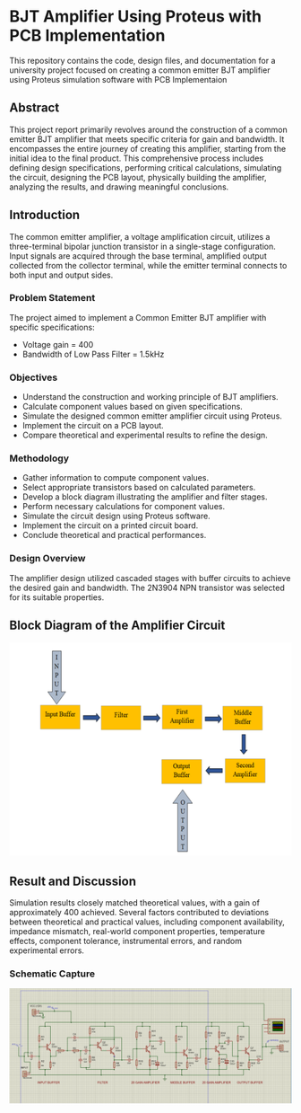 # BJT Amplifier Using Proteus with PCB Implementation

This repository contains the code, design files, and documentation for a university project focused on creating a common emitter BJT amplifier using Proteus simulation software with PCB Implementaion

## Abstract

This project report primarily revolves around the construction of a common emitter BJT amplifier that meets specific criteria for gain and bandwidth. It encompasses the entire journey of creating this amplifier, starting from the initial idea to the final product. This comprehensive process includes defining design specifications, performing critical calculations, simulating the circuit, designing the PCB layout, physically building the amplifier, analyzing the results, and drawing meaningful conclusions.

## Introduction

The common emitter amplifier, a voltage amplification circuit, utilizes a three-terminal bipolar junction transistor in a single-stage configuration. Input signals are acquired through the base terminal, amplified output collected from the collector terminal, while the emitter terminal connects to both input and output sides.

### Problem Statement

The project aimed to implement a Common Emitter BJT amplifier with specific specifications:
- Voltage gain = 400
- Bandwidth of Low Pass Filter = 1.5kHz

### Objectives

- Understand the construction and working principle of BJT amplifiers.
- Calculate component values based on given specifications.
- Simulate the designed common emitter amplifier circuit using Proteus.
- Implement the circuit on a PCB layout.
- Compare theoretical and experimental results to refine the design.

### Methodology

- Gather information to compute component values.
- Select appropriate transistors based on calculated parameters.
- Develop a block diagram illustrating the amplifier and filter stages.
- Perform necessary calculations for component values.
- Simulate the circuit design using Proteus software.
- Implement the circuit on a printed circuit board.
- Conclude theoretical and practical performances.

### Design Overview

The amplifier design utilized cascaded stages with buffer circuits to achieve the desired gain and bandwidth. The 2N3904 NPN transistor was selected for its suitable properties.

## Block Diagram of the Amplifier Circuit

![PCB Photo](https://github.com/sarvagya1201/Common-Emitter-BJT-Amplifier/blob/main/Block_Diagram.png)

## Result and Discussion

Simulation results closely matched theoretical values, with a gain of approximately 400 achieved. Several factors contributed to deviations between theoretical and practical values, including component availability, impedance mismatch, real-world component properties, temperature effects, component tolerance, instrumental errors, and random experimental errors.

### Schematic Capture

![PCB Photo](https://github.com/sarvagya1201/Common-Emitter-BJT-Amplifier/blob/main/Schematic_Capture.png)

